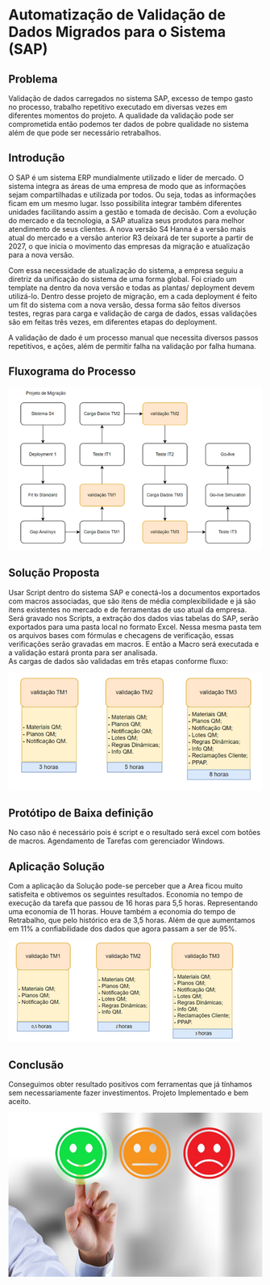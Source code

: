 # Automatização de Validação de Dados Migrados para o Sistema (SAP)

## Problema
Validação de dados carregados no sistema SAP, excesso de tempo gasto no processo, trabalho repetitivo executado em diversas vezes em diferentes momentos do projeto. A qualidade da validação pode ser comprometida então podemos ter dados de pobre qualidade no sistema além de que pode ser necessário retrabalhos.

## Introdução
O SAP é um sistema ERP mundialmente utilizado e líder de mercado. O sistema integra as áreas de uma empresa de modo que as informações sejam compartilhadas e utilizada por todos. Ou seja, todas as informações ficam em um mesmo lugar. Isso possibilita integrar também diferentes unidades facilitando assim a gestão e tomada de decisão. 
Com a evolução do mercado e da tecnologia, a SAP atualiza seus produtos para melhor atendimento de seus clientes. A nova versão S4 Hanna é a versão mais atual do mercado e a versão anterior R3 deixará de ter suporte a partir de 2027, o que inicia o movimento das empresas da migração e atualização para a nova versão.

Com essa necessidade de atualização do sistema, a empresa seguiu a diretriz da unificação do sistema de uma forma global. Foi criado um template na dentro da nova versão e todas as plantas/ deployment devem utilizá-lo. 
Dentro desse projeto de migração, em a cada deployment é feito um fit do sistema com a nova versão, dessa forma são feitos diversos testes, regras para carga e validação de carga de dados, essas validações são em feitas três vezes, em diferentes etapas do deployment.

A validação de dado é um processo manual que necessita diversos passos repetitivos, e ações, além de permitir falha na validação por falha humana.

## Fluxograma do Processo

![](./fluxo.png)
 

## Solução Proposta
Usar Script dentro do sistema SAP e conectá-los a documentos exportados com macros associadas, que são itens de média complexibilidade e já são itens existentes no mercado e de ferramentas de uso atual da empresa.
Será gravado nos Scripts, a extração dos dados vias tabelas do SAP, serão exportados para uma pasta local no formato Excel. Nessa mesma pasta tem os arquivos bases com fórmulas e checagens de verificação, essas verificações serão gravadas em macros. E então a Macro será executada e a validação estará pronta para ser analisada.  
As cargas de dados são validadas em três etapas conforme fluxo:

 ![](./pre.png)

## Protótipo de Baixa definição
No caso não é necessário pois é script e o resultado será excel com botões de macros. Agendamento de Tarefas com gerenciador Windows.

## Aplicação Solução 
Com a aplicação da Solução pode-se perceber que a Area ficou muito satisfeita e obtivemos os seguintes resultados.
Economia no tempo de execução da tarefa que passou de 16 horas para 5,5 horas. Representando uma economia de 11 horas. Houve também a economia do tempo de Retrabalho, que pelo histórico era de 3,5 horas. Além de que aumentamos em 11% a confiabilidade dos dados que agora passam a ser de 95%.

![](./pos.png)

 
## Conclusão
Conseguimos obter resultado positivos com ferramentas que já tínhamos sem necessariamente fazer investimentos.  Projeto Implementado e bem aceito.

![](./quali.jpg)
